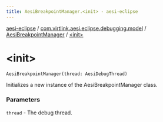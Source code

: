 ```yaml
---
title: AesiBreakpointManager.<init> - aesi-eclipse
---
```


[aesi-eclipse](../../index.html) / [com.virtlink.aesi.eclipse.debugging.model](../index.html) / [AesiBreakpointManager](index.html) / [&lt;init&gt;](.)

# &lt;init&gt;

`AesiBreakpointManager(thread: AesiDebugThread)`

Initializes a new instance of the AesiBreakpointManager class.

### Parameters

`thread` - The debug thread.